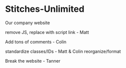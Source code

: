 # Stitches-Unlimited
Our company website

remove JS, replace with script link - Matt

Add tons of comments - Colin

standardize classes/IDs - Matt & Colin
  reorganize/format

Break the website - Tanner
